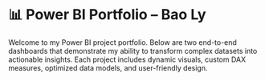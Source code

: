 # 📊 Power BI Portfolio – Bao Ly

Welcome to my Power BI project portfolio. Below are two end-to-end dashboards that demonstrate my ability to transform complex datasets into actionable insights. Each project includes dynamic visuals, custom DAX measures, optimized data models, and user-friendly design.
